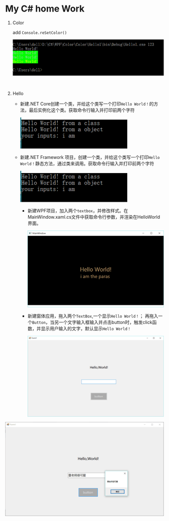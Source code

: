 # My C# home Work
1. Color 

   add `Console.reSetColor()`

   ![Color](pic/Color.png)

   ​

2. Hello 

   * 新建.NET Core创建一个类，并给这个类写一个打印`Hello World！`的方法，最后实例化这个类。获取命令行输入并打印前两个字符

     ![hello12](pic/hello12.png)

   * 新建.NET Framework 项目，创建一个类，并给这个类写一个打印`Hello World！`静态方法，通过类来调用。获取命令行输入并打印前两个字符

     ![hello12](pic/hello12.png)

     * 新建WPF项目，加入两个`textbox`，并修改样式。在MainWindow.xaml.cs文件中获取命令行参数，并渲染在HelloWorld界面。

       ![hello3](pic/hello3.png)

     * 新建窗体应用，拖入两个`TextBox`,一个显示`Hello World！`； 再拖入一个`Button`，当另一个文字输入框输入并点击button时，触发click函数，并显示用户输入的文字，默认显示`Hello World！`

       ![form1](pic/form1.png)

![form2](pic/form2.png)


